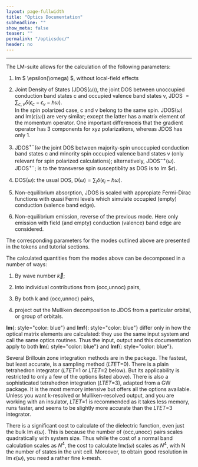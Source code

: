 ```yaml
---
layout: page-fullwidth
title: "Optics Documentation"
subheadline: ""
show_meta: false
teaser: ""
permalink: "/opticsdoc/"
header: no
---
```

_____________________________________________________________

The LM-suite allows for the calculation of the following parameters:

1.   Im $ \epsilon(\omega) $, without local-field effects

2.   Joint Density of States (JDOS($\omega$)), the joint DOS between unoccupied conduction band states c and occupied valence band states v, JDOS $= \sum_{c,v}\delta (\epsilon_c−\epsilon_v−\hbar\omega)$.  
     In the spin polarized case, c and v belong to the same spin. JDOS($\omega$) and Im$(\epsilon(\omega))$ are very similar; except the latter has a matrix element of the momentum operator. One important differenceis that the gradient operator has 3 components for xyz polarizations, whereas JDOS has only 1.
	 
3.   JDOS$^{+−}(\omega$ the joint DOS between majority-spin unoccupied conduction band states c and minority spin occupied valence band states v (only relevant for spin polarized calculations); alternatively, JDOS$^{−+}(\omega$). JDOS$^{+−}$; is to the transverse spin susceptiblity as DOS is to Im $$\epsilon)$.

4.   DOS($\omega$): the usual DOS, D($\omega) = \sum_i\delta(\epsilon_i−\hbar\omega)$.

5.   Non-equilibrium absorption, JDOS is scaled with appropiate Fermi-Dirac functions with quasi Fermi levels which simulate occupied (empty) conduction (valence band edge).

6.   Non-equilibrium emission, reverse of the previous mode. Here only emission with field (and empty) conduction (valence) band edge are considered.

The corresponding parameters for the modes outlined above are presented in the tokens and tutorial sections.  

The calculated quantities from the modes above can be decomposed in a number of ways:

1.   By wave number $\vec{k}$;

2.   Into individual contributions from (occ,unnoc) pairs,

3.   By both k and (occ,unnoc) pairs,

4.   project out the Mulliken decomposition to JDOS from a particular orbital, or group of orbitals.

**lm**{: style="color: blue"} and **lmf**{: style="color: blue"} differ only in how the optical matrix elements are calculated: they use the same input system and call the same optics routines. Thus the input, output and this documentation apply to both **lm**{: style="color: blue"} and **lmf**{: style="color: blue"}.  

Several Brillouin zone integration methods are in the package. The fastest, but least accurate, is a sampling method (_LTET_=0). There is a plain tetrahedron integrator (_LTET_=1 or _LTET_=2 below). But its applicability is restricted to only a few of the options listed above). There is also a sophisticated tetrahedron integration (_LTET_=3), adapted from a GW package. It is the most memory intensive but offers all the options available. Unless you want k-resolved or Mulliken-resolved output, and you are working with an insulator, _LTET_=1 is recommended as it takes less memory, runs faster, and seems to be slightly more accurate than the _LTET_=3 integrator.  

There is a significant cost to calculate of the dielectric function, even just the bulk Im $\epsilon(\omega)$. This is because the number of (occ,unocc) pairs scales quadratically with system size. Thus while the cost of a normal band calculation scales as $N^4$, the cost to calculate Im$\epsilon(\omega)$ scales as $N^4$, with N the number of states in the unit cell. Moreover, to obtain good resolution in Im $\epsilon(\omega)$, you need a rather fine k-mesh.